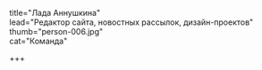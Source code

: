 title="Лада Аннушкина"    
lead="Редактор сайта, новостных рассылок, дизайн-проектов"
thumb="person-006.jpg"   
cat="Команда"

+++
